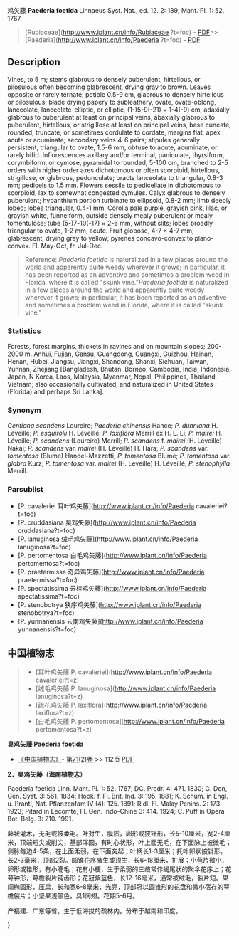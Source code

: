 鸡矢藤 **Paederia foetida** Linnaeus Syst. Nat., ed. 12. 2: 189; Mant. Pl. 1: 52. 1767.

> [Rubiaceae](http://www.iplant.cn/info/Rubiaceae ?t=foc) - [PDF](http://iplant.cn/foc/pdf/Rubiaceae.pdf)>>[Paederia](http://www.iplant.cn/info/Paederia ?t=foc) - [PDF](http://www.iplant.cn/foc/pdf/Paederia.pdf)

## Description

Vines, to 5 m; stems glabrous to densely puberulent, hirtellous, or pilosulous often becoming glabrescent, drying gray to brown. Leaves opposite or rarely ternate; petiole 0.5-9 cm, glabrous to densely hirtellous or pilosulous; blade drying papery to subleathery, ovate, ovate-oblong, lanceolate, lanceolate-elliptic, or elliptic, (1-)5-9(-21) × 1-4(-9) cm, adaxially glabrous to puberulent at least on principal veins, abaxially glabrous to puberulent, hirtellous, or strigillose at least on principal veins, base cuneate, rounded, truncate, or sometimes cordulate to cordate, margins flat, apex acute or acuminate; secondary veins 4-6 pairs; stipules generally persistent, triangular to ovate, 1.5-6 mm, obtuse to acute, acuminate, or rarely bifid. Inflorescences axillary and/or terminal, paniculate, thyrsiform, corymbiform, or cymose, pyramidal to rounded, 5-100 cm, branched to 2-5 orders with higher order axes dichotomous or often scorpioid, hirtellous, strigillose, or glabrous, pedunculate; bracts lanceolate to triangular, 0.8-3 mm; pedicels to 1.5 mm. Flowers sessile to pedicellate in dichotomous to scorpioid, lax to somewhat congested cymules. Calyx glabrous to densely puberulent; hypanthium portion turbinate to ellipsoid, 0.8-2 mm; limb deeply lobed; lobes triangular, 0.4-1 mm. Corolla pale purple, grayish pink, lilac, or grayish white, funnelform, outside densely mealy puberulent or mealy tomentulose; tube (5-)7-10(-17) × 2-6 mm, without slits; lobes broadly triangular to ovate, 1-2 mm, acute. Fruit globose, 4-7 × 4-7 mm, glabrescent, drying gray to yellow; pyrenes concavo-convex to plano-convex. Fl. May-Oct, fr. Jul-Dec.

> Reference: 
>*Paederia foetida* is naturalized in a few places around the world and apparently quite weedy wherever it grows; in particular, it has been reported as an adventive and sometimes a problem weed in Florida, where it is called \"skunk vine.\"*Paederia foetida* is naturalized in a few places around the world and apparently quite weedy wherever it grows; in particular, it has been reported as an adventive and sometimes a problem weed in Florida, where it is called \"skunk vine.\"

### Statistics
Forests, forest margins, thickets in ravines and on mountain slopes; 200-2000 m. Anhui, Fujian, Gansu, Guangdong, Guangxi, Guizhou, Hainan, Henan, Hubei, Jiangsu, Jiangxi, Shandong, Shanxi, Sichuan, Taiwan, Yunnan, Zhejiang [Bangladesh, Bhutan, Borneo, Cambodia, India, Indonesia, Japan, N Korea, Laos, Malaysia, Myanmar, Nepal, Philippines, Thailand, Vietnam; also occasionally cultivated, and naturalized in United States (Florida) and perhaps Sri Lanka].

### Synonym
*Gentiana scandens* Loureiro; *Paederia chinensis* Hance; *P. dunniana* H. Léveillé; *P. esquirolii* H. Léveillé; *P. laxiflora* Merrill ex H. L. Li; *P. mairei* H. Léveillé; *P. scandens* (Loureiro) Merrill; *P. scandens* f. *mairei* (H. Léveillé) Nakai; *P. scandens* var. *mairei* (H. Léveillé) H. Hara; *P. scandens* var. *tomentosa* (Blume) Handel-Mazzetti; *P. tomentosa* Blume; *P. tomentosa* var. *glabra* Kurz; *P. tomentosa* var. *mairei* (H. Léveillé) H. Léveillé; *P. stenophylla* Merrill.

### Parsublist

* [P.  cavaleriei  耳叶鸡矢藤](http://www.iplant.cn/info/Paederia cavaleriei?t=foc)
* [P.  cruddasiana  臭鸡矢藤](http://www.iplant.cn/info/Paederia cruddasiana?t=foc)
* [P.  lanuginosa  绒毛鸡矢藤](http://www.iplant.cn/info/Paederia lanuginosa?t=foc)
* [P.  pertomentosa  白毛鸡矢藤](http://www.iplant.cn/info/Paederia pertomentosa?t=foc)
* [P.  praetermissa  奇异鸡矢藤](http://www.iplant.cn/info/Paederia praetermissa?t=foc)
* [P.  spectatissima  云桂鸡矢藤](http://www.iplant.cn/info/Paederia spectatissima?t=foc)
* [P.  stenobotrya  狭序鸡矢藤](http://www.iplant.cn/info/Paederia stenobotrya?t=foc)
* [P.  yunnanensis  云南鸡矢藤](http://www.iplant.cn/info/Paederia yunnanensis?t=foc)

## 中国植物志

> * [耳叶鸡矢藤  P.  cavaleriei](http://www.iplant.cn/info/Paederia cavaleriei?t=z)
> * [绒毛鸡矢藤  P.  lanuginosa](http://www.iplant.cn/info/Paederia lanuginosa?t=z)
> * [疏花鸡矢藤  P.  laxiflora](http://www.iplant.cn/info/Paederia laxiflora?t=z)
> * [白毛鸡矢藤  P.  pertomentosa](http://www.iplant.cn/info/Paederia pertomentosa?t=z)

**臭鸡矢藤 Paederia foetida**

* [《中国植物志》](http://www.iplant.cn/frps)- [第71(2)卷](http://www.iplant.cn/frps/vol/71(2)) >> 112页 [PDF](http://www.iplant.cn/frps/pdf/71(2)/112.pdf)

**2．臭鸡矢藤（海南植物志）**

Paederia foetida Linn. Mant. Pl. 1: 52. 1767; DC. Prodr. 4: 471. 1830; G. Don, Gen. Syst. 3: 561. 1834; Hook. f. Fl. Brit. Ind. 3: 195. 1881; K. Schum. in Engl. u. Prantl, Nat. Pflanzenfam IV (4): 125. 1891; Ridl. Fl. Malay Penins. 2: 173. 1923; Pitard in Lecomte, Fl. Gen. Indo-Chine 3: 414. 1924; C. Puff in Opera Bot. Belg. 3: 210. 1991.

藤状灌木，无毛或被柔毛。叶对生，膜质，卵形或披针形，长5-10厘米，宽2-4厘米，顶端短尖或削尖，基部浑圆，有时心状形，叶上面无毛，在下面脉上被微毛；侧脉每边4-5条，在上面柔弱，在下面突起；叶柄长1-3厘米；托叶卵状披针形，长2-3毫米，顶部2裂。圆锥花序腋生或顶生，长6-18厘米，扩展；小苞片微小，卵形或锥形，有小睫毛；花有小梗，生于柔弱的三歧常作蝎尾状的聚伞花序上；花萼钟形，萼檐裂片钝齿形；花冠紫蓝色，长12-16毫米，通常被绒毛，裂片短。果阔椭圆形，压扁，长和宽6-8毫米，光亮，顶部冠以圆锥形的花盘和微小宿存的萼檐裂片；小坚果浅黑色，具1阔翅。花期5-6月。

产福建、广东等省。生于低海拔的疏林内。分布于越南和印度。

}